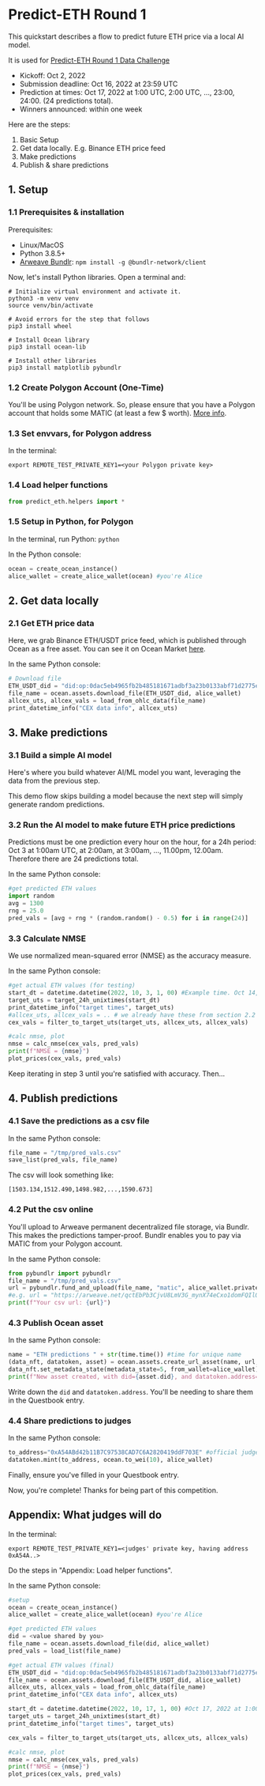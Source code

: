 <!--
Copyright 2023 Ocean Protocol Foundation
SPDX-License-Identifier: Apache-2.0
-->

# Predict-ETH Round 1

This quickstart describes a flow to predict future ETH price via a local AI model.

It is used for [Predict-ETH Round 1 Data Challenge](https://blog.oceanprotocol.com/ocean-protocol-announces-the-launch-of-the-eth-prediction-challenge-7b1f04cc820e)

- Kickoff: Oct 2, 2022
- Submission deadline: Oct 16, 2022 at 23:59 UTC
- Prediction at times: Oct 17, 2022 at 1:00 UTC, 2:00 UTC, ..., 23:00, 24:00. (24 predictions total). 
- Winners announced: within one week

Here are the steps:

1. Basic Setup
2. Get data locally. E.g. Binance ETH price feed
3. Make predictions
4. Publish & share predictions

## 1. Setup

### 1.1 Prerequisites & installation

Prerequisites:
- Linux/MacOS
- Python 3.8.5+
- [Arweave Bundlr](https://docs.bundlr.network/docs/about/introduction): `npm install -g @bundlr-network/client` 

Now, let's install Python libraries. Open a terminal and:
```console
# Initialize virtual environment and activate it.
python3 -m venv venv
source venv/bin/activate

# Avoid errors for the step that follows
pip3 install wheel

# Install Ocean library
pip3 install ocean-lib

# Install other libraries
pip3 install matplotlib pybundlr
```

### 1.2 Create Polygon Account (One-Time)

You'll be using Polygon network. So, please ensure that you have a Polygon account that holds some MATIC (at least a few $ worth). [More info](https://polygon.technology/matic-token/). 

### 1.3 Set envvars, for Polygon address

In the terminal:
```console
export REMOTE_TEST_PRIVATE_KEY1=<your Polygon private key>
```

### 1.4 Load helper functions

```python
from predict_eth.helpers import *
```

### 1.5 Setup in Python, for Polygon

In the terminal, run Python: `python`

In the Python console:
```python
ocean = create_ocean_instance()
alice_wallet = create_alice_wallet(ocean) #you're Alice
```

## 2. Get data locally

### 2.1 Get ETH price data

Here, we grab Binance ETH/USDT price feed, which is published through Ocean as a free asset. You can see it on Ocean Market [here](https://market.oceanprotocol.com/asset/did:op:0dac5eb4965fb2b485181671adbf3a23b0133abf71d2775eda8043e8efc92d19).

In the same Python console:

```python
# Download file
ETH_USDT_did = "did:op:0dac5eb4965fb2b485181671adbf3a23b0133abf71d2775eda8043e8efc92d19"
file_name = ocean.assets.download_file(ETH_USDT_did, alice_wallet)
allcex_uts, allcex_vals = load_from_ohlc_data(file_name)
print_datetime_info("CEX data info", allcex_uts)
```

## 3.  Make predictions

### 3.1  Build a simple AI model

Here's where you build whatever AI/ML model you want, leveraging the data from the previous step.

This demo flow skips building a model because the next step will simply generate random predictions.

### 3.2  Run the AI model to make future ETH price predictions

Predictions must be one prediction every hour on the hour, for a 24h period: Oct 3 at 1:00am UTC, at 2:00am, at 3:00am, ..., 11.00pm, 12.00am. Therefore there are 24 predictions total.

In the same Python console:
```python
#get predicted ETH values
import random
avg = 1300
rng = 25.0
pred_vals = [avg + rng * (random.random() - 0.5) for i in range(24)]
```

### 3.3 Calculate NMSE

We use normalized mean-squared error (NMSE) as the accuracy measure.

In the same Python console:

```python
#get actual ETH values (for testing)
start_dt = datetime.datetime(2022, 10, 3, 1, 00) #Example time. Oct 14, 2022 at 1:00am
target_uts = target_24h_unixtimes(start_dt)
print_datetime_info("target times", target_uts)
#allcex_uts, allcex_vals = .. # we already have these from section 2.2
cex_vals = filter_to_target_uts(target_uts, allcex_uts, allcex_vals)

#calc nmse, plot
nmse = calc_nmse(cex_vals, pred_vals)
print(f"NMSE = {nmse}")
plot_prices(cex_vals, pred_vals)
```

Keep iterating in step 3 until you're satisfied with accuracy. Then...

## 4.  Publish predictions

### 4.1 Save the predictions as a csv file

In the same Python console:
```python
file_name = "/tmp/pred_vals.csv"
save_list(pred_vals, file_name)
```

The csv will look something like:

```text
[1503.134,1512.490,1498.982,...,1590.673]
```

### 4.2 Put the csv online

You'll upload to Arweave permanent decentralized file storage, via Bundlr. This makes the predictions tamper-proof. Bundlr enables you to pay via MATIC from your Polygon account.

In the same Python console:
```python
from pybundlr import pybundlr
file_name = "/tmp/pred_vals.csv"
url = pybundlr.fund_and_upload(file_name, "matic", alice_wallet.private_key)
#e.g. url = "https://arweave.net/qctEbPb3CjvU8LmV3G_mynX74eCxo1domFQIlOBH1xU"
print(f"Your csv url: {url}")
```

### 4.3 Publish Ocean asset

In the same Python console:
```python
name = "ETH predictions " + str(time.time()) #time for unique name
(data_nft, datatoken, asset) = ocean.assets.create_url_asset(name, url, alice_wallet, wait_for_aqua=False)
data_nft.set_metadata_state(metadata_state=5, from_wallet=alice_wallet)
print(f"New asset created, with did={asset.did}, and datatoken.address={datatoken.address}")
```

Write down the `did` and `datatoken.address`. You'll be needing to share them in the Questbook entry.

### 4.4 Share predictions to judges

In the same Python console:
```python
to_address="0xA54ABd42b11B7C97538CAD7C6A2820419ddF703E" #official judges address
datatoken.mint(to_address, ocean.to_wei(10), alice_wallet)
```

Finally, ensure you've filled in your Questbook entry.

Now, you're complete! Thanks for being part of this competition.


## Appendix: What judges will do

In the terminal:
```console
export REMOTE_TEST_PRIVATE_KEY1=<judges' private key, having address 0xA54A..>
```

Do the steps in "Appendix: Load helper functions".

In the same Python console:
```python
#setup
ocean = create_ocean_instance()
alice_wallet = create_alice_wallet(ocean) #you're Alice

#get predicted ETH values
did = <value shared by you>
file_name = ocean.assets.download_file(did, alice_wallet)
pred_vals = load_list(file_name)

#get actual ETH values (final)
ETH_USDT_did = "did:op:0dac5eb4965fb2b485181671adbf3a23b0133abf71d2775eda8043e8efc92d19"
file_name = ocean.assets.download_file(ETH_USDT_did, alice_wallet)
allcex_uts, allcex_vals = load_from_ohlc_data(file_name)
print_datetime_info("CEX data info", allcex_uts)

start_dt = datetime.datetime(2022, 10, 17, 1, 00) #Oct 17, 2022 at 1:00am
target_uts = target_24h_unixtimes(start_dt)
print_datetime_info("target times", target_uts)

cex_vals = filter_to_target_uts(target_uts, allcex_uts, allcex_vals)

#calc nmse, plot
nmse = calc_nmse(cex_vals, pred_vals)
print(f"NMSE = {nmse}")
plot_prices(cex_vals, pred_vals)
```
